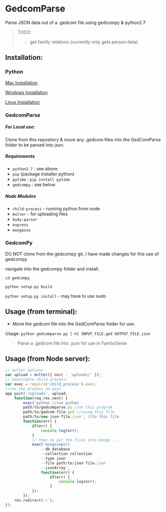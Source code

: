 # GedcomParse
Parse JSON data out of a .gedcom file using gedcompy & python2.7

>TODO:
  >>get family relations (currently only gets person data)
  
## Installation:
### Python
<a href="http://www.pyladies.com/blog/Get-Your-Mac-Ready-for-Python-Programming/"> Mac Installation </a>

<a href="http://www.howtogeek.com/197947/how-to-install-python-on-windows/"> Windows Installation </a>

<a href="http://docs.python-guide.org/en/latest/starting/install/linux/"> Linux Installation </a>
  
### GedcomParse
##### For Local use:
Clone from this repository & move any .gedcom files into the GedComParse folder to be parsed into json.
##### Requirements
* `python2.7` : see above
* `pip` (package installer python)
* `pytime` : `pip install pytime`
* `gedcompy` : see below
##### Node Modules
* `child-process` - running python from node
* `multer` - for uploading files
* `body-parser`
* `express`
* `mongoose`

### GedcomPy
DO NOT clone from the gedcompy git, I have made changes for this use of gedcompy

navigate into the gedcompy folder and install:

  `cd gedcompy`

  `python setup.py build`
  
  `python setup.py install` - may have to use sudo
  
## Usage (from terminal):
* Move the gedcom file into the GedComParse folder for use.

Usage: `python gedcomparse.py [-h] INPUT_FILE.ged OUTPUT_FILE.json`

> Parse a .gedcom file into .json for use in FamilyGenie

## Usage (from Node server):
```javascript
// multer options
var upload = multer({ dest : 'uploads/' });
// executable child process:
var exec = require('child_process').exec;
//run the process on post
app.post('/uploads', upload, 
    function(req,res,next) {
        exec('python //run python
        path/to/gedcomparse.py //on this program
        path/to/gedcom-file.ged //using this file
        path/to/new-json-file.json', //to this file
        function(err) {
            if(err) { 
                console.log(err); 
            }
            // then to put the files into mongo ...
            exec('mongoimport 
                --db database 
                --collection collection 
                --type json 
                --file path/to/json-file.json 
                --jsonArray', 
                function(err) {
                    if(err) {
                        console.log(err);
                    }
            });
        });
    res.redirect('/');
});

```

